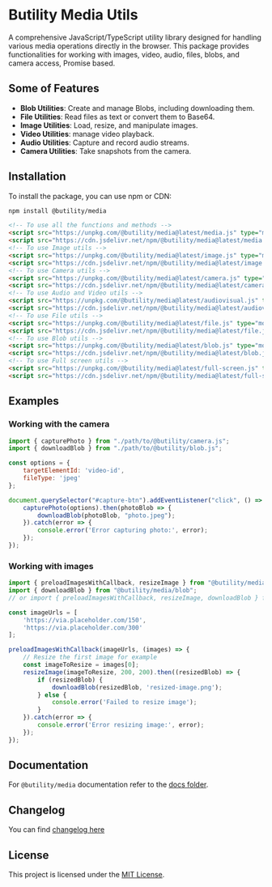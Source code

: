 # Butility Media Utils

A comprehensive JavaScript/TypeScript utility library designed for handling various media operations directly in the browser. This package provides functionalities for working with images, video, audio, files, blobs, and camera access, Promise based.

## Some of Features

- **Blob Utilities**: Create and manage Blobs, including downloading them.
- **File Utilities**: Read files as text or convert them to Base64.
- **Image Utilities**: Load, resize, and manipulate images.
- **Video Utilities**: manage video playback.
- **Audio Utilities**: Capture and record audio streams.
- **Camera Utilities**: Take snapshots from the camera.

## Installation

To install the package, you can use npm or CDN:

```sh
npm install @butility/media
```

```html
<!-- To use all the functions and methods -->
<script src="https://unpkg.com/@butility/media@latest/media.js" type="module"></script>
<script src="https://cdn.jsdelivr.net/npm/@butility/media@latest/media.js" type="module"></script>
<!-- To use Image utils -->
<script src="https://unpkg.com/@butility/media@latest/image.js" type="module"></script>
<script src="https://cdn.jsdelivr.net/npm/@butility/media@latest/image.js" type="module"></script>
<!-- To use Camera utils -->
<script src="https://unpkg.com/@butility/media@latest/camera.js" type="module"></script>
<script src="https://cdn.jsdelivr.net/npm/@butility/media@latest/camera.js" type="module"></script>
<!-- To use Audio and Video utils -->
<script src="https://unpkg.com/@butility/media@latest/audiovisual.js" type="module"></script>
<script src="https://cdn.jsdelivr.net/npm/@butility/media@latest/audiovisual.js" type="module"></script>
<!-- To use File utils -->
<script src="https://unpkg.com/@butility/media@latest/file.js" type="module"></script>
<script src="https://cdn.jsdelivr.net/npm/@butility/media@latest/file.js" type="module"></script>
<!-- To use Blob utils -->
<script src="https://unpkg.com/@butility/media@latest/blob.js" type="module"></script>
<script src="https://cdn.jsdelivr.net/npm/@butility/media@latest/blob.js" type="module"></script>
<!-- To use Full screen utils -->
<script src="https://unpkg.com/@butility/media@latest/full-screen.js" type="module"></script>
<script src="https://cdn.jsdelivr.net/npm/@butility/media@latest/full-screen.js" type="module"></script>
```
## Examples

### Working with the camera
```js
import { capturePhoto } from "./path/to/@butility/camera.js";
import { downloadBlob } from "./path/to/@butility/blob.js";

const options = {
    targetElementId: 'video-id',
    fileType: 'jpeg'
};

document.querySelector("#capture-btn").addEventListener("click", () => {
    capturePhoto(options).then(photoBlob => {
        downloadBlob(photoBlob, "photo.jpeg");
    }).catch(error => {
        console.error('Error capturing photo:', error);
    });
});
```
### Working with images
```js
import { preloadImagesWithCallback, resizeImage } from "@butility/media/image";
import { downloadBlob } from "@butility/media/blob";
// or import { preloadImagesWithCallback, resizeImage, downloadBlob } from "@butility/media";

const imageUrls = [
    'https://via.placeholder.com/150',
    'https://via.placeholder.com/300'
];

preloadImagesWithCallback(imageUrls, (images) => {
    // Resize the first image for example
    const imageToResize = images[0];
    resizeImage(imageToResize, 200, 200).then((resizedBlob) => {
        if (resizedBlob) {
            downloadBlob(resizedBlob, 'resized-image.png');
        } else {
            console.error('Failed to resize image');
        }
    }).catch(error => {
        console.error('Error resizing image:', error);
    });
});

```
## Documentation

For `@butility/media` documentation refer to the [docs folder](https://github.com/butility/media/tree/main/docs).

## Changelog

You can find [changelog here](https://github.com/butility/media/tree/main/docs/changelog.md)

## License

This project is licensed under the [MIT License](LICENSE.md).
